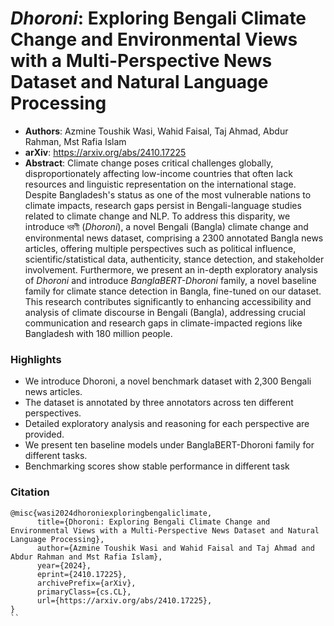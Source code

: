 # *Dhoroni*: Exploring Bengali Climate Change and Environmental Views with a Multi-Perspective News Dataset and Natural Language Processing
- **Authors**: Azmine Toushik Wasi, Wahid Faisal, Taj Ahmad, Abdur Rahman, Mst Rafia Islam
- **arXiv**: https://arxiv.org/abs/2410.17225
- **Abstract**: Climate change poses critical challenges globally, disproportionately affecting low-income countries that often lack resources and linguistic representation on the international stage. Despite Bangladesh's status as one of the most vulnerable nations to climate impacts, research gaps persist in Bengali-language studies related to climate change and NLP. To address this disparity, we introduce ধরণী (*Dhoroni*), a novel Bengali (Bangla) climate change and environmental news dataset, comprising a 2300 annotated Bangla news articles, offering multiple perspectives such as political influence, scientific/statistical data, authenticity, stance detection, and stakeholder involvement. Furthermore, we present an in-depth exploratory analysis of *Dhoroni* and introduce *BanglaBERT-Dhoroni* family, a novel baseline  family for climate stance detection in Bangla, fine-tuned on our dataset. This research contributes significantly to enhancing accessibility and analysis of climate discourse in Bengali (Bangla), addressing crucial communication and research gaps in climate-impacted regions like Bangladesh with 180 million people.


### Highlights
- We introduce Dhoroni, a novel benchmark dataset with 2,300 Bengali news articles.
- The dataset is annotated by three annotators across ten different perspectives.
- Detailed exploratory analysis and reasoning for each perspective are provided.
- We present ten baseline models under BanglaBERT-Dhoroni family for different tasks.
- Benchmarking scores show stable performance in different task



### Citation
```
@misc{wasi2024dhoroniexploringbengaliclimate,
      title={Dhoroni: Exploring Bengali Climate Change and Environmental Views with a Multi-Perspective News Dataset and Natural Language Processing}, 
      author={Azmine Toushik Wasi and Wahid Faisal and Taj Ahmad and Abdur Rahman and Mst Rafia Islam},
      year={2024},
      eprint={2410.17225},
      archivePrefix={arXiv},
      primaryClass={cs.CL},
      url={https://arxiv.org/abs/2410.17225}, 
}
``